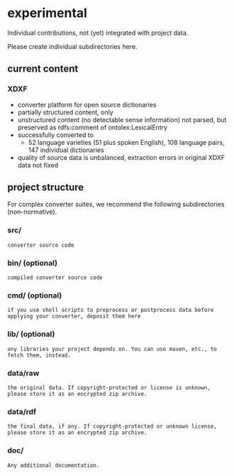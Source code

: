 # experimental

Individual contributions, not (yet) integrated with project data.

Please create individual subdirectories here.

## current content

### XDXF
 - converter platform for open source dictionaries
 - partially structured content, only
 - unstructured content (no detectable sense information) not parsed, but preserved as rdfs:comment of ontolex:LexicalEntry
 - successfully converted to 
	 - 52 language varieties (51 plus spoken English), 108 language pairs, 147 individual dictionaries
 - quality of source data is unbalanced, extraction errors in original XDXF data not fixed
	 
## project structure

For complex converter suites, we recommend the following subdirectories (non-normative).

### src/
	converter source code

### bin/ (optional)
	compiled converter source code
	
### cmd/ (optional)
	if you use shell scripts to preprocess or postprocess data before applying your converter, deposit them here
	
### lib/ (optional)
	any libraries your project depends on. You can use maven, etc., to fetch them, instead.

### data/raw
	the original data. If copyright-protected or license is unknown, please store it as an encrypted zip archive.
	
### data/rdf
	the final data, if any. If copyright-protected or unknown license, please store it as an encrypted zip archive.
	
### doc/
	Any additional documentation.